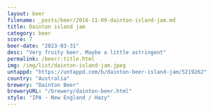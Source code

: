 ```yaml
---
layout: beer
filename: _posts/beer/2016-11-09-dainton-island-jam.md
title: Dainton island jam
category: beer
score: 7
beer-date: "2023-03-31"
desc: "Very fruity beer. Maybe a little astringent"
permalink: /beer/:title.html
img: /img/list/dainton-island-jam.jpeg
untappd: "https://untappd.com/b/dainton-beer-island-jam/5219262"
country: "Australia"
brewery: "Dainton Beer"
breweryURL: "/brewery/dainton-beer.html"
style: "IPA - New England / Hazy"
---
```

